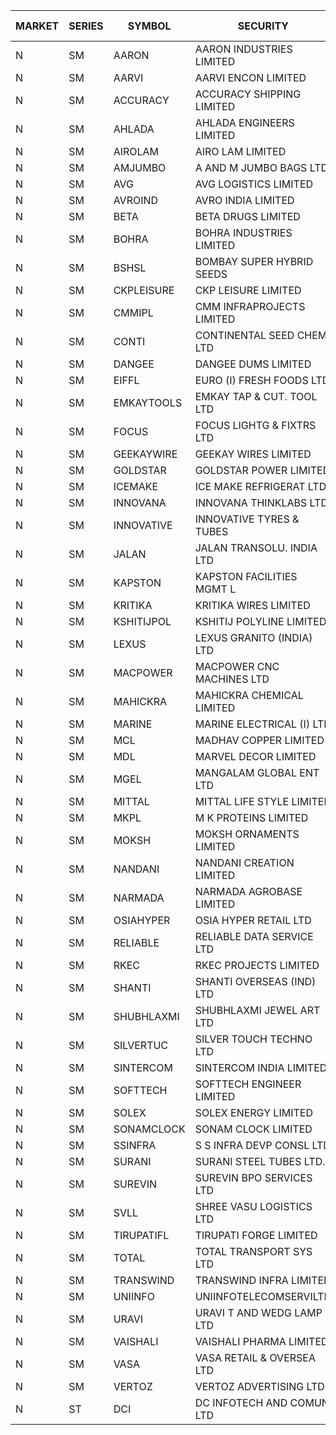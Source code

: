 


| MARKET | SERIES | SYMBOL | SECURITY | PREV CL PR | OPEN PRICE | HIGH PRICE | LOW PRICE | CLOSE PRICE | NET TRDVAL | NET TRDQTY | CORP IND | HI 52 WK | LO 52 WK |
| ----- | ----- | ----- | ----- | ----- | ----- | ----- | ----- | ----- | ----- | ----- | ----- | ----- | ----- |
| N | SM | AARON | AARON INDUSTRIES LIMITED | 48.00 | 50.10 | 50.10 | 50.10 | 50.10 | 165330.00 | 3300 |  | 53.50 | 39.00 |
| N | SM | AARVI | AARVI ENCON LIMITED | 29.00 | 28.50 | 29.00 | 28.50 | 29.00 | 173000.00 | 6000 |  | 50.05 | 27.00 |
| N | SM | ACCURACY | ACCURACY SHIPPING LIMITED | 26.50 | 26.90 | 26.90 | 25.60 | 25.60 | 2183760.00 | 84800 |  | 87.00 | 22.80 |
| N | SM | AHLADA | AHLADA ENGINEERS LIMITED | 49.30 | 50.00 | 50.55 | 50.00 | 50.50 | 252050.00 | 5000 |  | 153.00 | 36.30 |
| N | SM | AIROLAM | AIRO LAM LIMITED | 24.00 | 25.50 | 25.50 | 25.50 | 25.50 | 76500.00 | 3000 |  | 37.95 | 20.15 |
| N | SM | AMJUMBO | A AND M JUMBO BAGS LTD | 11.20 | 10.65 | 10.65 | 10.65 | 10.65 | 85200.00 | 8000 |  | 71.45 | 7.80 |
| N | SM | AVG | AVG LOGISTICS LIMITED | 65.00 | 63.20 | 63.20 | 63.20 | 63.20 | 75840.00 | 1200 |  | 108.00 | 63.20 |
| N | SM | AVROIND | AVRO INDIA LIMITED | 55.00 | 57.80 | 58.80 | 57.80 | 58.45 | 350800.00 | 6000 |  | 58.80 | 25.70 |
| N | SM | BETA | BETA DRUGS LIMITED | 71.00 | 70.00 | 70.00 | 70.00 | 70.00 | 112000.00 | 1600 |  | 124.00 | 59.00 |
| N | SM | BOHRA | BOHRA INDUSTRIES LIMITED | 2.20 | 2.10 | 2.10 | 2.10 | 2.10 | 163800.00 | 78000 |  | 30.00 | 2.10 |
| N | SM | BSHSL | BOMBAY SUPER HYBRID SEEDS | 111.00 | 112.00 | 112.00 | 112.00 | 112.00 | 134400.00 | 1200 |  | 150.00 | 107.00 |
| N | SM | CKPLEISURE | CKP LEISURE LIMITED | 5.70 | 5.45 | 5.65 | 5.45 | 5.55 | 153400.00 | 28000 |  | 7.55 | 4.70 |
| N | SM | CMMIPL | CMM INFRAPROJECTS LIMITED | 3.20 | 3.35 | 3.35 | 3.35 | 3.35 | 30150.00 | 9000 |  | 11.50 | 2.45 |
| N | SM | CONTI | CONTINENTAL SEED CHEM LTD | 34.20 | 35.60 | 35.90 | 35.60 | 35.90 | 7883000.00 | 220000 |  | 35.90 | 11.85 |
| N | SM | DANGEE | DANGEE DUMS LIMITED | 135.00 | 135.00 | 135.00 | 135.00 | 135.00 | 108000.00 | 800 |  | 219.35 | 124.00 |
| N | SM | EIFFL | EURO (I) FRESH FOODS LTD | 115.65 | 115.00 | 115.00 | 112.00 | 112.10 | 450800.00 | 4000 |  | 131.00 | 81.00 |
| N | SM | EMKAYTOOLS | EMKAY TAP & CUT. TOOL LTD | 102.00 | 99.00 | 99.00 | 99.00 | 99.00 | 59400.00 | 600 |  | 198.55 | 92.00 |
| N | SM | FOCUS | FOCUS LIGHTG & FIXTRS LTD | 32.70 | 32.70 | 32.70 | 32.70 | 32.70 | 98100.00 | 3000 |  | 182.70 | 29.45 |
| N | SM | GEEKAYWIRE | GEEKAY WIRES LIMITED | 32.00 | 33.00 | 33.00 | 33.00 | 33.00 | 264000.00 | 8000 |  | 37.25 | 31.00 |
| N | SM | GOLDSTAR | GOLDSTAR POWER LIMITED | 25.00 | 25.00 | 25.05 | 25.00 | 25.05 | 300300.00 | 12000 |  | 29.80 | 23.05 |
| N | SM | ICEMAKE | ICE MAKE REFRIGERAT LTD | 54.00 | 54.50 | 54.50 | 54.50 | 54.50 | 109000.00 | 2000 |  | 89.75 | 52.00 |
| N | SM | INNOVANA | INNOVANA THINKLABS LTD. | 120.30 | 126.30 | 126.30 | 126.30 | 126.30 | 252600.00 | 2000 |  | 416.00 | 117.00 |
| N | SM | INNOVATIVE | INNOVATIVE TYRES & TUBES | 11.30 | 11.40 | 11.40 | 11.35 | 11.35 | 68250.00 | 6000 |  | 26.00 | 11.30 |
| N | SM | JALAN | JALAN TRANSOLU. INDIA LTD | 3.10 | 2.95 | 2.95 | 2.95 | 2.95 | 8850.00 | 3000 |  | 21.00 | 2.95 |
| N | SM | KAPSTON | KAPSTON FACILITIES MGMT L | 105.00 | 105.00 | 105.00 | 105.00 | 105.00 | 126000.00 | 1200 |  | 111.00 | 75.10 |
| N | SM | KRITIKA | KRITIKA WIRES LIMITED | 34.70 | 32.00 | 32.00 | 32.00 | 32.00 | 128000.00 | 4000 |  | 42.50 | 32.00 |
| N | SM | KSHITIJPOL | KSHITIJ POLYLINE LIMITED | 28.00 | 31.25 | 31.25 | 31.25 | 31.25 | 125000.00 | 4000 |  | 37.50 | 23.00 |
| N | SM | LEXUS | LEXUS GRANITO (INDIA) LTD | 9.15 | 8.70 | 8.70 | 8.70 | 8.70 | 8700.00 | 1000 |  | 38.70 | 8.30 |
| N | SM | MACPOWER | MACPOWER CNC MACHINES LTD | 64.00 | 61.10 | 62.75 | 60.80 | 62.20 | 763900.00 | 12500 |  | 164.20 | 51.00 |
| N | SM | MAHICKRA | MAHICKRA CHEMICAL LIMITED | 83.25 | 83.80 | 83.80 | 83.80 | 83.80 | 251400.00 | 3000 |  | 87.70 | 37.20 |
| N | SM | MARINE | MARINE ELECTRICAL (I) LTD | 100.75 | 99.00 | 101.00 | 98.75 | 98.75 | 996600.00 | 10000 |  | 123.00 | 77.50 |
| N | SM | MCL | MADHAV COPPER LIMITED | 115.00 | 112.10 | 113.00 | 112.00 | 112.50 | 540120.00 | 4800 |  | 358.00 | 103.60 |
| N | SM | MDL | MARVEL DECOR LIMITED | 20.90 | 21.90 | 21.90 | 21.50 | 21.50 | 86800.00 | 4000 |  | 47.00 | 13.90 |
| N | SM | MGEL | MANGALAM GLOBAL ENT LTD | 52.50 | 52.60 | 52.60 | 52.60 | 52.60 | 105200.00 | 2000 |  | 54.00 | 51.05 |
| N | SM | MITTAL | MITTAL LIFE STYLE LIMITED | 101.70 | 102.10 | 102.10 | 102.10 | 102.10 | 127625.00 | 1250 |  | 167.00 | 54.25 |
| N | SM | MKPL | M K PROTEINS LIMITED | 70.00 | 66.50 | 66.50 | 66.50 | 66.50 | 133000.00 | 2000 |  | 79.70 | 63.50 |
| N | SM | MOKSH | MOKSH ORNAMENTS LIMITED | 26.25 | 25.00 | 25.00 | 25.00 | 25.00 | 75000.00 | 3000 |  | 27.50 | 16.25 |
| N | SM | NANDANI | NANDANI CREATION LIMITED | 6.25 | 6.45 | 6.45 | 6.45 | 6.45 | 32250.00 | 5000 |  | 55.50 | 5.50 |
| N | SM | NARMADA | NARMADA AGROBASE LIMITED | 21.00 | 20.00 | 20.00 | 20.00 | 20.00 | 80000.00 | 4000 |  | 27.50 | 17.00 |
| N | SM | OSIAHYPER | OSIA HYPER RETAIL LTD | 250.00 | 246.00 | 265.00 | 246.00 | 252.75 | 502800.00 | 2000 |  | 305.00 | 221.00 |
| N | SM | RELIABLE | RELIABLE DATA SERVICE LTD | 34.20 | 32.75 | 35.85 | 32.50 | 32.80 | 1358160.00 | 40800 |  | 62.50 | 23.80 |
| N | SM | RKEC | RKEC PROJECTS LIMITED | 57.00 | 55.10 | 56.00 | 52.50 | 55.95 | 603600.00 | 11000 |  | 68.00 | 35.00 |
| N | SM | SHANTI | SHANTI OVERSEAS (IND) LTD | 20.25 | 20.00 | 20.00 | 20.00 | 20.00 | 90000.00 | 4500 |  | 38.00 | 20.00 |
| N | SM | SHUBHLAXMI | SHUBHLAXMI JEWEL ART LTD | 36.00 | 36.75 | 37.80 | 36.70 | 37.80 | 973500.00 | 26000 |  | 209.50 | 33.75 |
| N | SM | SILVERTUC | SILVER TOUCH TECHNO LTD | 115.00 | 115.00 | 115.00 | 115.00 | 115.00 | 230000.00 | 2000 |  | 140.00 | 111.00 |
| N | SM | SINTERCOM | SINTERCOM INDIA LIMITED | 71.00 | 72.00 | 72.95 | 71.05 | 71.95 | 3305100.00 | 46000 |  | 78.50 | 56.00 |
| N | SM | SOFTTECH | SOFTTECH ENGINEER LIMITED | 62.00 | 60.15 | 62.00 | 60.10 | 62.00 | 291600.00 | 4800 |  | 76.25 | 32.10 |
| N | SM | SOLEX | SOLEX ENERGY LIMITED | 30.00 | 29.80 | 35.80 | 29.80 | 35.80 | 1838000.00 | 52000 |  | 35.80 | 20.00 |
| N | SM | SONAMCLOCK | SONAM CLOCK LIMITED | 38.50 | 38.60 | 38.60 | 38.60 | 38.60 | 2316000.00 | 60000 |  | 41.95 | 36.90 |
| N | SM | SSINFRA | S S INFRA DEVP CONSL LTD | 10.00 | 9.50 | 10.35 | 9.50 | 10.35 | 116550.00 | 12000 |  | 19.35 | 8.80 |
| N | SM | SURANI | SURANI STEEL TUBES LTD. | 30.30 | 29.70 | 30.20 | 29.70 | 30.20 | 239400.00 | 8000 |  | 60.00 | 29.50 |
| N | SM | SUREVIN | SUREVIN BPO SERVICES LTD | 73.60 | 75.00 | 75.00 | 75.00 | 75.00 | 75000.00 | 1000 |  | 111.00 | 70.15 |
| N | SM | SVLL | SHREE VASU LOGISTICS LTD | 100.00 | 102.00 | 102.00 | 102.00 | 102.00 | 102000.00 | 1000 |  | 130.00 | 71.80 |
| N | SM | TIRUPATIFL | TIRUPATI FORGE LIMITED | 28.45 | 28.45 | 28.45 | 28.45 | 28.45 | 91040.00 | 3200 |  | 51.00 | 25.55 |
| N | SM | TOTAL | TOTAL TRANSPORT SYS LTD | 35.70 | 37.45 | 37.45 | 37.40 | 37.45 | 561600.00 | 15000 |  | 45.60 | 25.00 |
| N | SM | TRANSWIND | TRANSWIND INFRA LIMITED | 3.35 | 3.20 | 3.50 | 3.20 | 3.50 | 40800.00 | 12000 |  | 16.15 | 3.20 |
| N | SM | UNIINFO | UNIINFOTELECOMSERVILTD | 26.80 | 26.00 | 26.75 | 24.50 | 26.75 | 365500.00 | 14000 |  | 44.80 | 16.40 |
| N | SM | URAVI | URAVI T AND WEDG LAMP LTD | 101.00 | 101.25 | 101.50 | 101.00 | 101.50 | 364500.00 | 3600 |  | 120.50 | 91.00 |
| N | SM | VAISHALI | VAISHALI PHARMA LIMITED | 35.25 | 36.00 | 36.00 | 36.00 | 36.00 | 276480.00 | 7680 |  | 48.50 | 24.20 |
| N | SM | VASA | VASA RETAIL & OVERSEA LTD | 11.15 | 11.70 | 11.70 | 11.70 | 11.70 | 46800.00 | 4000 |  | 26.10 | 10.35 |
| N | SM | VERTOZ | VERTOZ ADVERTISING LTD | 89.80 | 80.00 | 80.00 | 80.00 | 80.00 | 192000.00 | 2400 |  | 211.00 | 80.00 |
| N | ST | DCI | DC INFOTECH AND COMUN LTD | 45.40 | 45.40 | 45.40 | 45.35 | 45.40 | 17297100.00 | 381000 |  | 45.50 | 45.00 |



